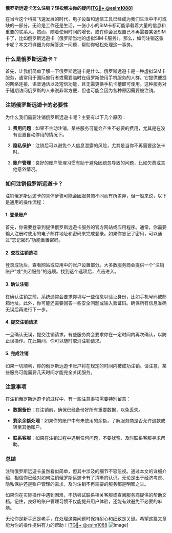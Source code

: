 **俄罗斯远遊卡怎么注销？轻松解决你的疑问[[TG💪+ @esim1088](https://t.me/s/esim1088)]**

在当今这个科技飞速发展的时代，电子设备和通信工具已经成为我们生活中不可或缺的一部分。无论是工作还是生活，一张小小的SIM卡都可能承载着大量的信息和重要的联系人。然而，随着使用时间的增长，或许你会发现自己不再需要某张SIM卡了，比如俄罗斯远遊卡（俄罗斯当地的虚拟SIM卡服务）。那么，如何注销这张卡呢？本文将详细为你解答这一问题，帮助你轻松处理这一事务。

### 什么是俄罗斯远遊卡？

首先，让我们简单了解一下俄罗斯远遊卡是什么。俄罗斯远遊卡是一种虚拟SIM卡服务，通常用于国际旅行者或需要临时在俄罗斯使用手机服务的人群。它提供便捷的网络连接、语音通话以及短信功能，且无需更换手机卡槽即可使用。这种服务对于短期访问俄罗斯的人来说非常方便，但也可能会因为各种原因需要被注销。

### 注销俄罗斯远遊卡的必要性

为什么我们需要注销俄罗斯远遊卡呢？主要有以下几个原因：

1. **费用问题**：如果不主动注销，某些服务可能会产生不必要的费用，尤其是在没有设置自动停用的情况下。
   
2. **隐私保护**：注销后可以避免个人信息泄露的风险，尤其是当你不再需要这张卡时。

3. **账户管理**：良好的账户管理习惯有助于避免因疏忽导致的问题，比如欠费或其他意外情况。

### 如何注销俄罗斯远遊卡？

注销俄罗斯远遊卡的具体步骤可能会因服务商不同而有所差异，但一般来说，以下是通用的操作流程：

#### 1. 登录账户

首先，你需要登录到提供俄罗斯远遊卡服务的官方网站或应用程序。通常，你需要输入注册时使用的电子邮件地址和密码来完成登录。如果你忘记了密码，可以通过“忘记密码”功能重置密码。

#### 2. 查找注销选项

登录成功后，查看网站或应用中的账户设置部分。大多数服务商会提供一个“注销账户”或“关闭服务”的选项。找到这个选项后，点击进入。

#### 3. 确认注销

在确认注销之前，系统通常会要求你填写一些信息以验证身份，比如手机号码或邮箱地址。此外，你可能还需要回答一些安全问题或输入验证码。确保所有信息准确无误后再进行下一步。

#### 4. 提交注销请求

一旦确认无误，提交注销请求。有些服务商会要求你在一定时间内再次确认，以防止误操作。在此期间，你可以随时取消注销请求。

#### 5. 完成注销

如果一切顺利，你的俄罗斯远遊卡账户将在规定的时间内被成功注销。请注意，某些服务可能需要几天时间才能完全关闭服务。

### 注意事项

在注销俄罗斯远遊卡的过程中，有一些注意事项需要特别留意：

- **数据备份**：在注销前，确保已经备份好所有重要数据，以免丢失。
  
- **剩余余额处理**：如果你的账户中有未使用的余额，了解服务商是否允许退款或转至其他账户。

- **联系客服**：如果在注销过程中遇到任何问题，不要犹豫，及时联系客服寻求帮助。

### 总结

注销俄罗斯远遊卡虽然看似简单，但其中涉及的细节不容忽视。通过本文的详细介绍，相信你已经对如何注销俄罗斯远遊卡有了清晰的认识。无论是出于经济考虑、隐私保护还是账户管理的需求，及时注销不再需要的服务都是明智之举。

如果你在实际操作中遇到困难，不妨尝试联系相关客服或查阅服务商提供的帮助文档。记住，良好的账户管理习惯不仅能提升用户体验，还能有效避免不必要的麻烦。

无论你是新手还是老手，在处理这类问题时保持耐心和细致是关键。希望这篇文章能为你的操作提供有力的帮助！[[TG💪+ @esim1088](https://t.me/s/esim1088) ![Image](https://i.postimg.cc/4NQfJmqS/Snipaste-2025-05-13-00-14-12.png)]